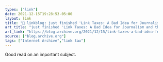 ```yaml
---
types: ["link"]
date: 2021-12-15T19:28:53-05:00
layout: link
title: "🔗 linkblog: just finished 'Link Taxes: A Bad Idea for Journalism and the Open Internet - Internet Archive Blogs'"
art_title: "just finished 'Link Taxes: A Bad Idea for Journalism and the Open Internet - Internet Archive Blogs"
art_link: "https://blog.archive.org/2021/12/15/link-taxes-a-bad-idea-for-journalism-and-the-open-internet/"
source: ["blog.archive.org"]
tags: ["Internet Archive","link tax"]
---
```

Good read on an important subject.
